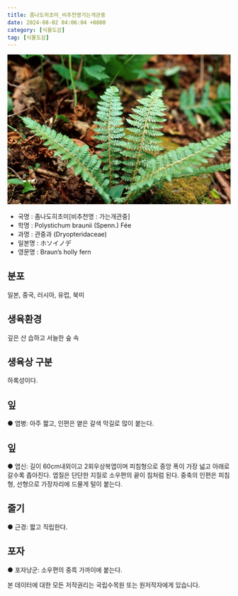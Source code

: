 ```yaml
---
title: 좀나도히초미_비추천명가는개관중
date: 2024-08-02 04:06:04 +0800
category: [식물도감]
tag: [식물도감]
---
```




![좀나도히초미[비추천명 : 가는개관중]](/assets/img/fileUpload/plants/basic/Polypodiaceae/Polystichum/3385/3385_1_th2.jpg)
- 국명 : 좀나도히초미[비추천명 : 가는개관중]
- 학명 : Polystichum braunii (Spenn.) Fée
- 과명 : 관중과 (Dryopteridaceae)
- 일본명 : ホソイノデ
- 영문명 : Braun’s holly fern


## 분포
일본, 중국, 러시아, 유럽, 북미
## 생육환경
깊은 산 습하고 서늘한 숲 속 
## 생육상 구분
하록성이다. 
## 잎
● 엽병: 아주 짧고, 인편은 옅은 갈색 막길로 많이 붙는다. 
## 잎
● 엽신: 길이 60cm내외이고 2회우상복엽이며 피침형으로 중앙 폭이 가장 넓고 아래로 갈수록 좁아진다. 엽질은 단단한 지질로 소우편의 끝이 침처럼 된다. 중축의 인편은 피침형, 선형으로 가장자리에 드물게 털이 붙는다. 
## 줄기
● 근경: 짧고 직립한다. 
## 포자
● 포자낭군: 소우편의 중륵 가까이에 붙는다. 






본 데이터에 대한 모든 저작권리는 국립수목원 또는 원저작자에게 있습니다.
